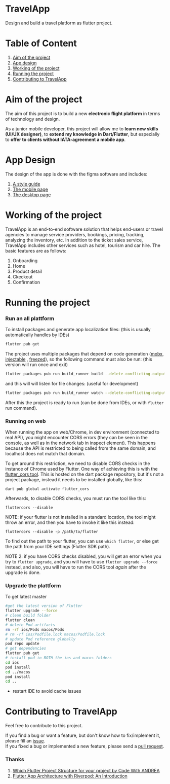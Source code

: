 # TravelApp

Design and build a travel platform as flutter project.

# Table of Content

1. [Aim of the project](#Aim-of-the-project)
2. [App design](#App-Design)
3. [Working of the project](#Working-of-the-project)
4. [Running the project](#Running-the-project)
5. [Contributing to TravelApp](#Contributing-to-TravelApp)

# Aim of the project

The aim of this project is to build a new **electronic flight platform** in terms of technology and
design.

As a junior mobile developer, this project will allow me to **learn new skills (UI/UX designer)**,
to **extend my knowledge in Dart/Flutter**, but especially to **offer to clients without
IATA-agreement a mobile app**.

# App Design

The design of the app is done with the figma software and includes:

1. [A style guide](https://www.figma.com/file/mMvfzqhzETRqSQNksAD4fb/My-Travel-App?node-id=56%3A41&t=AnAN9EMoAG2tkXMu-0)
2. [The mobile page](https://www.figma.com/file/mMvfzqhzETRqSQNksAD4fb/My-Travel-App?node-id=0%3A1&t=AnAN9EMoAG2tkXMu-0)
3. [The desktop page](https://www.figma.com/file/mMvfzqhzETRqSQNksAD4fb/My-Travel-App?node-id=143%3A35792&t=AnAN9EMoAG2tkXMu-0)

# Working of the project

TravelApp is an end-to-end software solution that helps end-users or travel agencies to manage
service providers, bookings, pricing, tracking, analyzing the inventory, etc. In addition to the
ticket sales service, TravelApp includes other services such as hotel, tourism and car hire. The
basic features are as follows:

1. Onboarding
2. Home
3. Product detail
4. Ckeckout
5. Confirmation

# Running the project

### Run an all plattform

To install packages and generate app localization files: (this is usually automatically handles by
IDEs)

```sh
flutter pub get
```

The project uses multiple packages that depend on code
generation ([mobx](https://pub.dev/packages/mobx), [injectable](https://pub.dev/packages/injectable)
, [freezed](https://pub.dev/packages/freezed)), so the following command must also be run: (this
version will run once and exit)

```sh
flutter packages pub run build_runner build --delete-conflicting-outputs
```

and this will will listen for file changes: (useful for development)

```sh
flutter packages pub run build_runner watch --delete-conflicting-outputs
```

After this the project is ready to run (can be done from IDEs, or with `flutter` run command).

### Running on web

When running the app on web/Chrome, in dev environment (connected to real API), you might encounter
CORS errors (they can be seen in the console, as well as in the network tab in inspect element).
This happens because the API is restricted to being called from the same domain, and localhost does
not match that domain.

To get around this restriction, we need to disable CORS checks in the instance of Chrome used by
Flutter. One way of achieving this is with
the [flutter_cors tool](https://pub.dev/packages/flutter_cors). This is hosted on the dart package
repository, but it's not a project package, instead it needs to be installed globally, like this:

```
dart pub global activate flutter_cors
```

Afterwards, to disable CORS checks, you must run the tool like this:

```
fluttercors --disable
```

NOTE: if your flutter is not installed in a standard location, the tool might throw an error, and
then you have to invoke it like this instead:

```
fluttercors --disable -p /path/to/flutter
```

To find out the path to your flutter, you can use `which flutter`, or else get the path from your
IDE settings (Flutter SDK path).

NOTE 2: if you have CORS checks disabled, you will get an error when you try to `flutter upgrade`,
and you will have to use `flutter upgrade --force` instead, and also, you will have to run the CORS
tool _again_ after the upgrade is done.

### Upgrade the plattform

To get latest master

```sh
#get the latest version of Flutter 
flutter upgrade --force
# clean build folder
flutter clean
# delete Pod artifacts
rm -rf ios/Pods macos/Pods
# rm -rf ios/Podfile.lock macos/Podfile.lock 
# update Pod reference globally
pod repo update
# get dependencies
flutter pub get
# install pod in BOTH the ios and macos folders
cd ios
pod install
cd ../macos
pod install
cd ..
```

- restart IDE to avoid cache issues

# Contributing to TravelApp

Feel free to contribute to this project.

If you find a bug or want a feature, but don't know how to fix/implement it, please fill
an [issue](...).  
If you fixed a bug or implemented a new feature, please send a [pull request](...).

### Thanks

1. [Which Flutter Project Structure for your project by Code With ANDREA](https://codewithandrea.com/articles/flutter-project-structure/)
1. [Flutter App Architecture with Riverpod: An Introduction](https://codewithandrea.com/articles/flutter-app-architecture-riverpod-introduction/)

